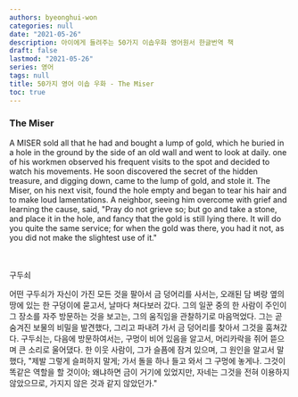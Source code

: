 ```yaml
---
authors: byeonghui-won
categories: null
date: "2021-05-26"
description: 아이에게 들려주는 50가지 이솝우화 영어원서 한글번역 책
draft: false
lastmod: "2021-05-26"
series: 영어
tags: null
title: 50가지 영어 이솝 우화 - The Miser
toc: true
---
```


### The Miser



A MISER sold all that he had and bought a lump of gold, which he buried in a hole in the ground by the side of an old wall and went to look at daily. one of his workmen observed his frequent visits to the spot and decided to watch his movements. He soon discovered the secret of the hidden treasure, and digging down, came to the lump of gold, and stole it. The Miser, on his next visit, found the hole empty and began to tear his hair and to make loud lamentations. A neighbor, seeing him overcome with grief and learning the cause, said, "Pray do not grieve so; but go and take a stone, and place it in the hole, and fancy that the gold is still lying there. It will do you quite the same service; for when the gold was there, you had it not, as you did not make the slightest use of it."

　

구두쇠

   



어떤 구두쇠가 자신이 가진 모든 것을 팔아서 금 덩어리를 사서는, 오래된 담 벼랑 옆의 땅에 있는 한 구덩이에 묻고서, 날마다 쳐다보러 갔다. 그의 일꾼 중의 한 사람이 주인이 그 장소를 자주 방문하는 것을 보고는, 그의 움직임을 관찰하기로 마음먹었다. 그는 곧 숨겨진 보물의 비밀을 발견했다, 그리고 파내려 가서 금 덩어리를 찾아서 그것을 훔쳐갔다. 구두쇠는, 다음에 방문하여서는, 구멍이 비어 있음을 알고서, 머리카락을 쥐어 뜯으며 큰 소리로 울어댔다. 한 이웃 사람이, 그가 슬픔에 잠겨 있으며, 그 원인을 알고서 말했다, "제발 그렇게 슬퍼하지 말게; 가서 돌을 하나 들고 와서 그 구멍에 놓게나. 그것이 똑같은 역할을 할 것이야; 왜냐하면 금이 거기에 있었지만, 자네는 그것을 전혀 이용하지 않았으므로, 가지지 않은 것과 같지 않았던가."

　
